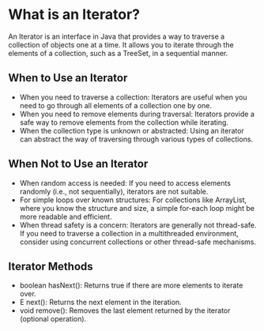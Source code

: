 # What is an Iterator?
An Iterator is an interface in Java that provides a way to traverse a collection of objects one at a time. It allows you to iterate through the elements of a collection, such as a TreeSet, in a sequential manner.

## When to Use an Iterator
- When you need to traverse a collection: Iterators are useful when you need to go through all elements of a collection one by one.
- When you need to remove elements during traversal: Iterators provide a safe way to remove elements from the collection while iterating.
- When the collection type is unknown or abstracted: Using an iterator can abstract the way of traversing through various types of collections.

## When Not to Use an Iterator
- When random access is needed: If you need to access elements randomly (i.e., not sequentially), iterators are not suitable.
- For simple loops over known structures: For collections like ArrayList, where you know the structure and size, a simple for-each loop might be more readable and efficient.
- When thread safety is a concern: Iterators are generally not thread-safe. If you need to traverse a collection in a multithreaded environment, consider using concurrent collections or other thread-safe mechanisms.

## Iterator Methods
- boolean hasNext(): Returns true if there are more elements to iterate over.
- E next(): Returns the next element in the iteration.
- void remove(): Removes the last element returned by the iterator (optional operation).